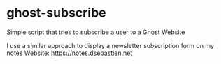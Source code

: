 # ghost-subscribe
Simple script that tries to subscribe a user to a Ghost Website

I use a similar approach to display a newsletter subscription form on my notes Website: https://notes.dsebastien.net
